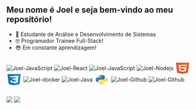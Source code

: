 ## Meu nome é Joel e seja bem-vindo ao meu repositório!

- 🌱 Estudante de Análise e Desenvolvimento de Sistemas
- 🤓 Programador Trainee Full-Stack!
- 😎 Em constante aprendizagem!

<div style="display: inline_block"><br>
  <img align="center" alt="Joel-JavaScript" height="30" width="40" src="https://cdn.jsdelivr.net/gh/devicons/devicon/icons/typescript/typescript-original.svg">
  <img align="center" alt="Joel-React" height="30" width="40" src="https://cdn.jsdelivr.net/gh/devicons/devicon/icons/react/react-original.svg"> 
  <img align="center" alt="Joel-JavaScript" height="30" width="40" src="https://cdn.jsdelivr.net/gh/devicons/devicon/icons/javascript/javascript-original.svg">
  <img align="center" alt="Joel-Nodejs" height="30" width="40" src="https://cdn.jsdelivr.net/gh/devicons/devicon/icons/nodejs/nodejs-original.svg">
  <img align="center" alt="Joel-HTML" height="30" width="40" src="https://raw.githubusercontent.com/devicons/devicon/master/icons/html5/html5-original.svg">
  <img align="center" alt="Joel-CSS" height="30" width="40" src="https://raw.githubusercontent.com/devicons/devicon/master/icons/css3/css3-original.svg">
  <img align="center" alt="Joel-docker" height="30" width="40" src="https://cdn.jsdelivr.net/gh/devicons/devicon/icons/docker/docker-original.svg">
  <img align="center" alt="Joel-Java" height="30" width="40" src="https://cdn.jsdelivr.net/gh/devicons/devicon/icons/java/java-original.svg">
  <img align="center" alt="Joel-Python" height="30" width="40" src="https://raw.githubusercontent.com/devicons/devicon/master/icons/python/python-original.svg">  
  <img align="center" alt="Joel-Github" height="30" width="30" src="https://upload.wikimedia.org/wikipedia/commons/thumb/3/3f/Git_icon.svg/1200px-Git_icon.svg.png"/>
  <img align="center" alt="Joel-Github" height="30" width="40" src="https://cdn.jsdelivr.net/gh/devicons/devicon/icons/github/github-original.svg"/>

</div>

##

<div>
  <a href="https://instagram.com/jooel_vieira" target="_blank"><img src="https://img.shields.io/badge/-Instagram-%23E4405F?style=for-the-badge&logo=instagram&logoColor=white" target="_blank"></a>
  <a href = "mailto:joel2j39@gmail.com"><img src="https://img.shields.io/badge/-Gmail-%23333?style=for-the-badge&logo=gmail&logoColor=white" target="_blank"></a>
</div>

